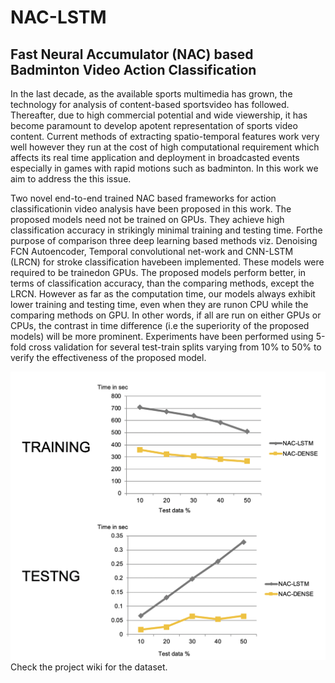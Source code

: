 # NAC-LSTM
## Fast Neural Accumulator (NAC) based Badminton Video Action Classification

In  the  last  decade,  as  the  available  sports  multimedia  has grown,  the  technology  for  analysis  of  content-based  sportsvideo has followed. Thereafter, due to high commercial potential and wide viewership, it has become paramount to develop apotent representation of sports video content.
Current methods of extracting spatio-temporal features work very well however they run at the cost of high computational  requirement  which  affects  its  real time  application and deployment in broadcasted events especially in games with rapid motions such as badminton. In this work we aim to address the this issue. 

Two  novel  end-to-end trained NAC based frameworks for action classificationin video analysis have been proposed in this work.  The proposed models need not be trained on GPUs.  They achieve high classification accuracy in strikingly minimal training and testing time.  Forthe purpose of comparison three deep learning based methods viz. Denoising FCN Autoencoder, Temporal convolutional net-work and CNN-LSTM (LRCN) for stroke classification havebeen implemented.  These models were required to be trainedon  GPUs.   The  proposed  models  perform  better,  in  terms  of classification accuracy, than the comparing methods, except the LRCN. However as far as the computation time, our models always exhibit lower training and testing time, even when they are runon CPU while the comparing methods on GPU. In other words, if  all  are  run  on  either  GPUs  or  CPUs,  the  contrast  in  time difference (i.e the superiority of the proposed models) will be more prominent.   Experiments have been performed using 5-fold cross validation for several test-train splits varying from 10% to 50% to verify the effectiveness of the proposed model.

<img src="https://github.com/poojacos/NAC-LSTM/blob/master/Performance-nac.png" width="600">
Check the project wiki for the dataset.
